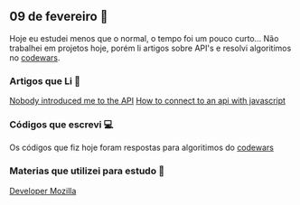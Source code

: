 ## 09 de fevereiro :pushpin:

Hoje eu estudei menos que o normal, o tempo foi um pouco curto... Não trabalhei em projetos hoje, porém li artigos sobre API's e resolvi algoritimos no [codewars](https://www.codewars.com).

### Artigos que Li :newspaper:

[Nobody introduced me to the API](https://www.robinwieruch.de/what-is-an-api-javascript/)
[How to connect to an api with javascript](https://www.taniarascia.com/how-to-connect-to-an-api-with-javascript/)


### Códigos que escrevi :computer:

Os códigos que fiz hoje foram respostas para algoritimos do [codewars](https://www.codewars.com)


### Materias que utilizei para estudo :scroll:
[Developer Mozilla](https://developer.mozilla.org/pt-BR)








